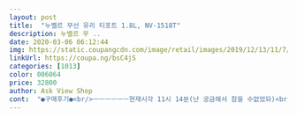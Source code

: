 ```yaml
---
layout: post 
title:  "누벨르 무선 유리 티포트 1.8L, NV-1518T" 
description: 누벨르 무 ..
date: 2020-03-06 06:12:44 
img: https://static.coupangcdn.com/image/retail/images/2019/12/13/11/7/0fe22286-1588-4ce7-b3e2-05f245bcdc1a.jpg 
linkUrl: https://coupa.ng/bsC4jS 
categories: [1013] 
color: 006064 
price: 32800 
author: Ask View Shop 
cont:  "●구매후기●<br/>ㅡㅡㅡㅡㅡㅡ현재시각 11시 14분(난 궁금해서 참을 수없었돠)<br/>가격 대비 만족스러운 티포크같아요! 만족스럽습니다!❤️<br/>가격대비 기능이 많아서 가성비 좋은 제품 같아요! 다만 줄이 조금 짧아서 요점은 참고하세요!<br/>계란은 하는데 한.<br/>.<br/> 10분정도? 걸린듯<br/>고민하던차에 반숙있는거보고 바로 구매했음ㅋㅋ<br/>기존에 커피포트와는 다르게 다양한 기능이 있어서 참 좋읍니다~ 다양한 차를 끓일수 있도록 거름망이 별도로 있는데, 상단 뚜껑에 끼우는 형식이라 세척도 가능하고, 사용하기가 정말 편합니다.<br/>  저는 집에 칡 말려둔것이 있어서 한번 끓여보았어요~  점점 온도가 올라가면서 차가 우려나오는게 보이고, 100도 까지 올라가니까 계속 끓으면서 차가 점점 진해지고, 구수한 칡차의 향기가 온 집안에 가득하더라구요~   쾌속가열 기능이 있어서 기존의 커피포트처럼 사용하셔도 전혀 불편함이 없을듯 합니다~  기능도 10가지가 넘어서 여러가지로 활용해 보려고 합니다~  가격과 기능도 훌륭한데,  디자인도 넘 이쁘다는~~^^<br/>끓을때도 소리가 나는 제품도 있는데 이 제품은 조용하게 서서히 끓더라구요 끓으면 삑삑소리가 납니다 보온기능도 있으니 오랜시간 따뜻하게 먹을수있어요! 저희집은 따뜻한 물을 자주 먹어서 이 기능이 아주 마음에 들었어요 ☺️<br/>너무 궁금해서 집 앞 마트 아직 안닫았길래 닫기전에 달려가서 계란 사서 반숫함.<br/> 와 우선 바닥에만 넣은건데 9개 들어갔고 물버리기 진짜진짜 편함  뜨거운거 잘 못만지는데 찬물 마구 받아서 쪼르르인지라 비우기도편함ㅋㅋㅋ<br/>다만ㅜㅜㅜㅜ마트에 냉장보관아니라 애가 좀 더 익은 느낌<br/>미관상도 너무 예쁘지만 물만 끓여먹는게 아니라 찻잎이나 약재를 손쉽게 끓여먹을수있다는 점이 아주 마음에 들었어요<br/>배송도 완전 빨랐어요 아침 7시 전 도착이니 기다리다 목 빠지지 않아도 되고 너무 좋았어요<br/>배송은 마트 당일배송보다 빠른 느낌.<br/> 오후에 샀는데 어떻게 10시에 가져다주는지 놀랍네요.<br/> 새벽배송에 아니라 이건 저녁배송이구요.<br/> 커피부터 라면 등등 가스 너무 늦게 끓어서ㅠㅜ<br/>사야하나 했던 고민은 배송만 늦출뿐이었ㄷ<br/>세척할때는 입구가 커서 속이 시원할정도예요! 입구가 좁은건 세척해도 좀 찝찝했었는데 입구가 크니까 빡빡 닦을수있어서 너무 좋아요~^^<br/>아니 어ㅏ 이거 있다고 왜 아무도 안알려줬어요?!?! 하<br/>와 진짜ㅋㅋㅋ감탄감탄.<br/> 약간 드ㄹ기느낌에다가 유리여서 골랐는데 배송부터 포장도 만족이구만ㅜㅜㅜㅜ뒤집힌거 색상만 봐도 너무 예뻐서 열자마자 미쳤다 반복했습니다<br/>요즘 온도조절 포트 되게 많아서 다 똑같다고 생각했는덴<br/>이건 진짜 세상이 뒤집어질 노릇.<br/>.<br/> 가격비싸서 매번 반숙란 사먹기도 힘들고 직접 하다가 완숙되고 난리인데ㅋㅋㅋ<br/>자취생이라 기능 많은 거 필요없다고 생각했는데 반숙이라니!?<br/>집에 계란이 없어서 당장 해보지 못하는게 너무 아쉽ㅠㅠㅠ<br/>탱글탱글한 완숙이 되버렸돠.<br/>.<br/> 냉장 아니면 다음엔 조금 덜해서 하면 댈듯ㅇㅇㅇ.<br/>.<br/> 세상 에어프라이기 처음 만난느낌<br/>티포트를 찾아보다가 차도 우려먹고싶고 용량도 컸으면 좋겠고 디자인도 괜찮았으면 좋겠고 하다가 가격이랑 이것저것 맞춰보니까 누벨르가 가장 좋겠더라구요~~~<br/>ㅡㅡㅡㅡㅡㅡ현재시각 11시 14분(난 궁금해서 참을 수없었돠)<br/>가격 대비 만족스러운 티포크같아요! 만족스럽습니다!❤️<br/>가격대비 기능이 많아서 가성비 좋은 제품 같아요! 다만 줄이 조금 짧아서 요점은 참고하세요!<br/>계란은 하는데 한.<br/>.<br/> 10분정도? 걸린듯<br/>고민하던차에 반숙있는거보고 바로 구매했음ㅋㅋ<br/>기존에 커피포트와는 다르게 다양한 기능이 있어서 참 좋읍니다~ 다양한 차를 끓일수 있도록 거름망이 별도로 있는데, 상단 뚜껑에 끼우는 형식이라 세척도 가능하고, 사용하기가 정말 편합니다.<br/>  저는 집에 칡 말려둔것이 있어서 한번 끓여보았어요~  점점 온도가 올라가면서 차가 우려나오는게 보이고, 100도 까지 올라가니까 계속 끓으면서 차가 점점 진해지고, 구수한 칡차의 향기가 온 집안에 가득하더라구요~   쾌속가열 기능이 있어서 기존의 커피포트처럼 사용하셔도 전혀 불편함이 없을듯 합니다~  기능도 10가지가 넘어서 여러가지로 활용해 보려고 합니다~  가격과 기능도 훌륭한데,  디자인도 넘 이쁘다는~~^^<br/>끓을때도 소리가 나는 제품도 있는데 이 제품은 조용하게 서서히 끓더라구요 끓으면 삑삑소리가 납니다 보온기능도 있으니 오랜시간 따뜻하게 먹을수있어요! 저희집은 따뜻한 물을 자주 먹어서 이 기능이 아주 마음에 들었어요 ☺️<br/>너무 궁금해서 집 앞 마트 아직 안닫았길래 닫기전에 달려가서 계란 사서 반숫함.<br/> 와 우선 바닥에만 넣은건데 9개 들어갔고 물버리기 진짜진짜 편함  뜨거운거 잘 못만지는데 찬물 마구 받아서 쪼르르인지라 비우기도편함ㅋㅋㅋ<br/>다만ㅜㅜㅜㅜ마트에 냉장보관아니라 애가 좀 더 익은 느낌<br/>미관상도 너무 예쁘지만 물만 끓여먹는게 아니라 찻잎이나 약재를 손쉽게 끓여먹을수있다는 점이 아주 마음에 들었어요<br/>배송도 완전 빨랐어요 아침 7시 전 도착이니 기다리다 목 빠지지 않아도 되고 너무 좋았어요<br/>배송은 마트 당일배송보다 빠른 느낌.<br/> 오후에 샀는데 어떻게 10시에 가져다주는지 놀랍네요.<br/> 새벽배송에 아니라 이건 저녁배송이구요.<br/> 커피부터 라면 등등 가스 너무 늦게 끓어서ㅠㅜ<br/>사야하나 했던 고민은 배송만 늦출뿐이었ㄷ<br/>세척할때는 입구가 커서 속이 시원할정도예요! 입구가 좁은건 세척해도 좀 찝찝했었는데 입구가 크니까 빡빡 닦을수있어서 너무 좋아요~^^<br/>아니 어ㅏ 이거 있다고 왜 아무도 안알려줬어요?!?! 하<br/>와 진짜ㅋㅋㅋ감탄감탄.<br/> 약간 드ㄹ기느낌에다가 유리여서 골랐는데 배송부터 포장도 만족이구만ㅜㅜㅜㅜ뒤집힌거 색상만 봐도 너무 예뻐서 열자마자 미쳤다 반복했습니다<br/>요즘 온도조절 포트 되게 많아서 다 똑같다고 생각했는덴<br/>이건 진짜 세상이 뒤집어질 노릇.<br/>.<br/> 가격비싸서 매번 반숙란 사먹기도 힘들고 직접 하다가 완숙되고 난리인데ㅋㅋㅋ<br/>자취생이라 기능 많은 거 필요없다고 생각했는데 반숙이라니!?<br/>집에 계란이 없어서 당장 해보지 못하는게 너무 아쉽ㅠㅠㅠ<br/>탱글탱글한 완숙이 되버렸돠.<br/>.<br/> 냉장 아니면 다음엔 조금 덜해서 하면 댈듯ㅇㅇㅇ.<br/>.<br/> 세상 에어프라이기 처음 만난느낌<br/>티포트를 찾아보다가 차도 우려먹고싶고 용량도 컸으면 좋겠고 디자인도 괜찮았으면 좋겠고 하다가 가격이랑 이것저것 맞춰보니까 누벨르가 가장 좋겠더라구요~~~<br/>" 
---
```

